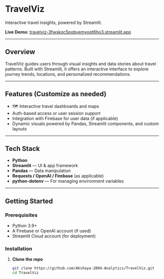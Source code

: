 # TravelViz

Interactive travel insights, powered by Streamlit.

**Live Demo:** [travelviz-3fwskqc5pobyemyoqt6ho3.streamlit.app](https://travelviz-3fwskqc5pobyemyoqt6ho3.streamlit.app/)

---

##  Overview

TravelViz guides users through visual insights and data stories about travel patterns. Built with Streamlit, it offers an interactive interface to explore journey trends, locations, and personalized recommendations.

---

##  Features (Customize as needed)

- 🗺 Interactive travel dashboards and maps  
-  Auth-based access or user session support  
-  Integration with Firebase for user data (if applicable)  
-  Dynamic visuals powered by Pandas, Streamlit components, and custom layouts  

---

##  Tech Stack

- **Python**  
- **Streamlit** — UI & app framework  
- **Pandas** — Data manipulation  
- **Requests / OpenAI / Firebase** (as applicable)  
- **python-dotenv** — For managing environment variables  

---

##  Getting Started

###  Prerequisites

- Python 3.9+  
- A Firebase or OpenAI account (if used)  
- Streamlit Cloud account (for deployment)

###  Installation

1. **Clone the repo**
   ```bash
   git clone https://github.com/Akshaya-2004-Analytics/TravelViz.git
   cd TravelViz
